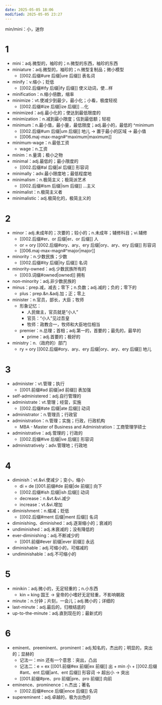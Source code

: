 ```yaml
---
date: 2025-05-05 18:06
modified: 2025-05-05 23:27
---
```


min/mini：小，迷你

# 1

- mini：adj.微型的，袖珍的；n.微型的东西，袖珍的东西
- miniature：adj.微型的，袖珍的；n.微型复制品；微小模型
	- [[002.后缀#ure 后缀|ure 后缀]] 表名词
- minify：v.缩小；贬低
	- [[002.后缀#ify 后缀|ify 后缀]] 使义动词，使...样
- minification：n.缩小倍数，缩率
- minimize：vt.使减少到最少，最小化；小看，极度轻视
	- [[002.后缀#ize 后缀|ize 后缀]] ...化
- minimized：adj.最小化的；使达到最低限度的
- minimization：n.减到最小限度；估到最低额；轻视
- minimum：n.最小值，最小量，最低限度；adj.最小的，最低的 ^minimum
	- [[002.后缀#um 后缀|um 后缀]] 地儿 -> 置于最小的区域 -> 最小值
	- [[006.maj-max-magn#^maximum|maximum]]
- minimum-wage：n.最低工资
	- wage：n.工资
- minim：n.量滴；极小之物
- minimal：adj.最低的；最小限度的
	- [[002.后缀#al 后缀|al 后缀]] 形容词
- minimally：adv.最小限度地；最低程度地
- minimalism：n.极简主义；极简派艺术
	- [[002.后缀#ism 后缀|ism 后缀]] ...主义
- minimalist：n.极简主义者
- minimalistic：adj.极简化的，极简主义的

# 2

- minor：adj.未成年的；次要的；较小的；n.未成年；辅修科目；vi.辅修
	- [[002.后缀#er、or 后缀|er、or 后缀]] 人
	- or = ory [[002.后缀#ory、ary、ery 后缀|ory、ary、ery 后缀]] 形容词
	- [[006.maj-max-magn#^major|major]]
- minority：n.少数民族；少数
	- [[002.后缀#ity 后缀|ity 后缀]] 名词
- minority-owned：adj.少数民族所有的
	- [[003.词缀#owned|owned]] 拥有
- non-minority：adj.非少数民族的
- minus：prep.减，减去；零下；n.负数；adj.减的；负的；零下的
	- plus：prep.&n.&adj.加；正；零上
- minister：n.官员，部长，大臣；牧师
	- 形象记忆：
		- 人民做主，官员就是“小人”
		- 官员：“小人”见过吾皇
		- 牧师：政教合一，牧师和大臣地位相当
	- premier：n.总理；首相；adj.第一的，首要的；最先的，最早的
		- prime：adj.首要的；极好的
- ministry：n.（政府的）部门
	- ry = ory [[002.后缀#ory、ary、ery 后缀|ory、ary、ery 后缀]] 地儿

# 3

- administer：vt.管理；执行
	- [[001.前缀#ad 前缀|ad 前缀]] 表加强
- self-administered：adj.自行管理的
- administrate：vt.管理；经营，实施
	- [[002.后缀#ate 后缀|ate 后缀]] 动词
- administrator：n.管理员；行政官
- administration：n.管理；实施；行政，行政机构
	- MBA - Master of Business and Administration：工商管理学硕士
- administrative：adj.管理的；行政的
	- [[002.后缀#ive 后缀|ive 后缀]] 形容词
- administratively：adv.管理地；行政地

# 4

- diminish：vt.&vi.使减少；变小，缩小
	- di = de [[001.前缀#de 前缀|de 前缀]] 向下
	- [[002.后缀#ish 后缀|ish 后缀]] 动词
	- decrease：n.&vt.&vi.减少
	- increase：vt.&vi.增加
- diminishment：n.缩减；贬低
	- [[002.后缀#ment 后缀|ment 后缀]] 名词
- diminishing、diminished：adj.逐渐缩小的；衰减的
- undiminished：adj.未衰减的；没有降低的
- ever-diminishing：adj.不断减少的
	- [[001.前缀#ever 前缀|ever 前缀]] 永远
- diminishable：adj.可缩小的，可缩减的
- undiminishable：adj.不可缩小的

# 5

- minikin：adj.微小的，无足轻重的；n.小东西
	- kin = king 国王 -> 皇帝的小嗜好无足轻重，不影响朝政
- minute：n.分钟；片刻，一会儿；adj.微小的；详细的
- last-minute：adj.最后的，归根结底的
- up-to-the-minute：adj.直到现在的；最新式的

# 6

- eminent、preeminent、prominent：adj.知名的，杰出的；明显的，突出的；显赫的
	- 记法一：min 还有一个意思：突出，凸出
	- 记法二：e = ex [[001.前缀#ex 前缀|ex 前缀]] 出 + min 小 + [[002.后缀#ant、ent 后缀|ant、ent 后缀]] 形容词 -> 超出小 -> 突出
	- [[001.前缀#pre、pro 前缀|pre、pro 前缀]] 向前
- eminence、prominence：n.杰出；著名
	- [[002.后缀#ence 后缀|ence 后缀]] 名词
- supereminent：adj.卓越的，极为出色的
